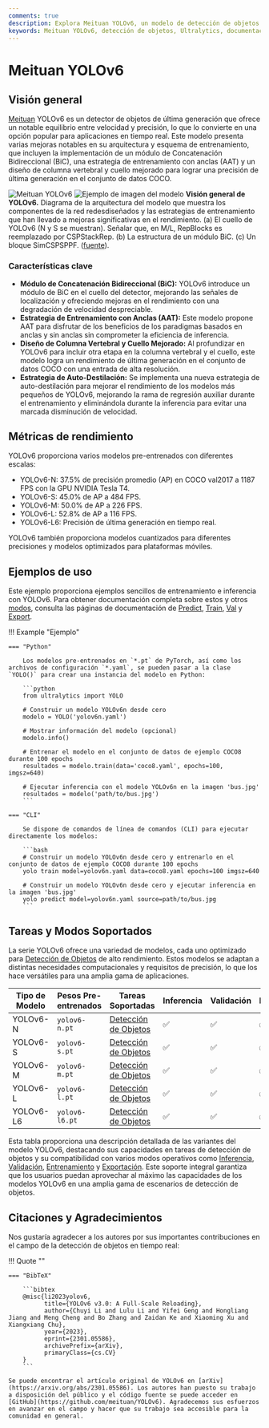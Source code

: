 ```yaml
---
comments: true
description: Explora Meituan YOLOv6, un modelo de detección de objetos de última generación que logra un equilibrio entre velocidad y precisión. Sumérgete en características, modelos pre-entrenados y el uso de Python.
keywords: Meituan YOLOv6, detección de objetos, Ultralytics, documentación de YOLOv6, Concatenación Bidireccional, Entrenamiento con Anclas, modelos pre-entrenados, aplicaciones en tiempo real
---
```


# Meituan YOLOv6

## Visión general

[Meituan](https://about.meituan.com/) YOLOv6 es un detector de objetos de última generación que ofrece un notable equilibrio entre velocidad y precisión, lo que lo convierte en una opción popular para aplicaciones en tiempo real. Este modelo presenta varias mejoras notables en su arquitectura y esquema de entrenamiento, que incluyen la implementación de un módulo de Concatenación Bidireccional (BiC), una estrategia de entrenamiento con anclas (AAT) y un diseño de columna vertebral y cuello mejorado para lograr una precisión de última generación en el conjunto de datos COCO.

![Meituan YOLOv6](https://user-images.githubusercontent.com/26833433/240750495-4da954ce-8b3b-41c4-8afd-ddb74361d3c2.png)
![Ejemplo de imagen del modelo](https://user-images.githubusercontent.com/26833433/240750557-3e9ec4f0-0598-49a8-83ea-f33c91eb6d68.png)
**Visión general de YOLOv6.** Diagrama de la arquitectura del modelo que muestra los componentes de la red redesdiseñados y las estrategias de entrenamiento que han llevado a mejoras significativas en el rendimiento. (a) El cuello de YOLOv6 (N y S se muestran). Señalar que, en M/L, RepBlocks es reemplazado por CSPStackRep. (b) La estructura de un módulo BiC. (c) Un bloque SimCSPSPPF. ([fuente](https://arxiv.org/pdf/2301.05586.pdf)).

### Características clave

- **Módulo de Concatenación Bidireccional (BiC):** YOLOv6 introduce un módulo de BiC en el cuello del detector, mejorando las señales de localización y ofreciendo mejoras en el rendimiento con una degradación de velocidad despreciable.
- **Estrategia de Entrenamiento con Anclas (AAT):** Este modelo propone AAT para disfrutar de los beneficios de los paradigmas basados en anclas y sin anclas sin comprometer la eficiencia de inferencia.
- **Diseño de Columna Vertebral y Cuello Mejorado:** Al profundizar en YOLOv6 para incluir otra etapa en la columna vertebral y el cuello, este modelo logra un rendimiento de última generación en el conjunto de datos COCO con una entrada de alta resolución.
- **Estrategia de Auto-Destilación:** Se implementa una nueva estrategia de auto-destilación para mejorar el rendimiento de los modelos más pequeños de YOLOv6, mejorando la rama de regresión auxiliar durante el entrenamiento y eliminándola durante la inferencia para evitar una marcada disminución de velocidad.

## Métricas de rendimiento

YOLOv6 proporciona varios modelos pre-entrenados con diferentes escalas:

- YOLOv6-N: 37.5% de precisión promedio (AP) en COCO val2017 a 1187 FPS con la GPU NVIDIA Tesla T4.
- YOLOv6-S: 45.0% de AP a 484 FPS.
- YOLOv6-M: 50.0% de AP a 226 FPS.
- YOLOv6-L: 52.8% de AP a 116 FPS.
- YOLOv6-L6: Precisión de última generación en tiempo real.

YOLOv6 también proporciona modelos cuantizados para diferentes precisiones y modelos optimizados para plataformas móviles.

## Ejemplos de uso

Este ejemplo proporciona ejemplos sencillos de entrenamiento e inferencia con YOLOv6. Para obtener documentación completa sobre estos y otros [modos](../modes/index.md), consulta las páginas de documentación de [Predict](../modes/predict.md), [Train](../modes/train.md), [Val](../modes/val.md) y [Export](../modes/export.md).

!!! Example "Ejemplo"

    === "Python"

        Los modelos pre-entrenados en `*.pt` de PyTorch, así como los archivos de configuración `*.yaml`, se pueden pasar a la clase `YOLO()` para crear una instancia del modelo en Python:

        ```python
        from ultralytics import YOLO

        # Construir un modelo YOLOv6n desde cero
        modelo = YOLO('yolov6n.yaml')

        # Mostrar información del modelo (opcional)
        modelo.info()

        # Entrenar el modelo en el conjunto de datos de ejemplo COCO8 durante 100 epochs
        resultados = modelo.train(data='coco8.yaml', epochs=100, imgsz=640)

        # Ejecutar inferencia con el modelo YOLOv6n en la imagen 'bus.jpg'
        resultados = modelo('path/to/bus.jpg')
        ```

    === "CLI"

        Se dispone de comandos de línea de comandos (CLI) para ejecutar directamente los modelos:

        ```bash
        # Construir un modelo YOLOv6n desde cero y entrenarlo en el conjunto de datos de ejemplo COCO8 durante 100 epochs
        yolo train model=yolov6n.yaml data=coco8.yaml epochs=100 imgsz=640

        # Construir un modelo YOLOv6n desde cero y ejecutar inferencia en la imagen 'bus.jpg'
        yolo predict model=yolov6n.yaml source=path/to/bus.jpg
        ```

## Tareas y Modos Soportados

La serie YOLOv6 ofrece una variedad de modelos, cada uno optimizado para [Detección de Objetos](../tasks/detect.md) de alto rendimiento. Estos modelos se adaptan a distintas necesidades computacionales y requisitos de precisión, lo que los hace versátiles para una amplia gama de aplicaciones.

| Tipo de Modelo | Pesos Pre-entrenados | Tareas Soportadas                          | Inferencia | Validación | Entrenamiento | Exportación |
|----------------|----------------------|--------------------------------------------|------------|------------|---------------|-------------|
| YOLOv6-N       | `yolov6-n.pt`        | [Detección de Objetos](../tasks/detect.md) | ✅          | ✅          | ✅             | ✅           |
| YOLOv6-S       | `yolov6-s.pt`        | [Detección de Objetos](../tasks/detect.md) | ✅          | ✅          | ✅             | ✅           |
| YOLOv6-M       | `yolov6-m.pt`        | [Detección de Objetos](../tasks/detect.md) | ✅          | ✅          | ✅             | ✅           |
| YOLOv6-L       | `yolov6-l.pt`        | [Detección de Objetos](../tasks/detect.md) | ✅          | ✅          | ✅             | ✅           |
| YOLOv6-L6      | `yolov6-l6.pt`       | [Detección de Objetos](../tasks/detect.md) | ✅          | ✅          | ✅             | ✅           |

Esta tabla proporciona una descripción detallada de las variantes del modelo YOLOv6, destacando sus capacidades en tareas de detección de objetos y su compatibilidad con varios modos operativos como [Inferencia](../modes/predict.md), [Validación](../modes/val.md), [Entrenamiento](../modes/train.md) y [Exportación](../modes/export.md). Este soporte integral garantiza que los usuarios puedan aprovechar al máximo las capacidades de los modelos YOLOv6 en una amplia gama de escenarios de detección de objetos.

## Citaciones y Agradecimientos

Nos gustaría agradecer a los autores por sus importantes contribuciones en el campo de la detección de objetos en tiempo real:

!!! Quote ""

    === "BibTeX"

        ```bibtex
        @misc{li2023yolov6,
              title={YOLOv6 v3.0: A Full-Scale Reloading},
              author={Chuyi Li and Lulu Li and Yifei Geng and Hongliang Jiang and Meng Cheng and Bo Zhang and Zaidan Ke and Xiaoming Xu and Xiangxiang Chu},
              year={2023},
              eprint={2301.05586},
              archivePrefix={arXiv},
              primaryClass={cs.CV}
        }
        ```

    Se puede encontrar el artículo original de YOLOv6 en [arXiv](https://arxiv.org/abs/2301.05586). Los autores han puesto su trabajo a disposición del público y el código fuente se puede acceder en [GitHub](https://github.com/meituan/YOLOv6). Agradecemos sus esfuerzos en avanzar en el campo y hacer que su trabajo sea accesible para la comunidad en general.

